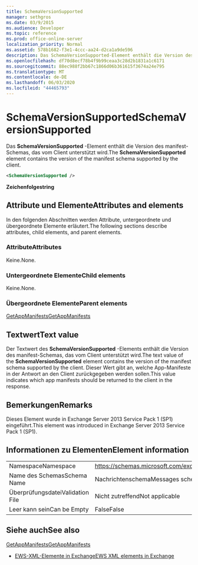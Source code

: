 ```yaml
---
title: SchemaVersionSupported
manager: sethgros
ms.date: 03/9/2015
ms.audience: Developer
ms.topic: reference
ms.prod: office-online-server
localization_priority: Normal
ms.assetid: 578b1682-f3e1-4ccc-aa24-d2ca1a9de596
description: Das SchemaVersionSupported-Element enthält die Version des manifest-Schemas, das vom Client unterstützt wird.
ms.openlocfilehash: df70d8ecf78b4f9b99ceaa3c28d2b1831a1c6171
ms.sourcegitcommit: 88ec988f2bb67c1866d06b361615f3674a24e795
ms.translationtype: MT
ms.contentlocale: de-DE
ms.lasthandoff: 06/03/2020
ms.locfileid: "44465793"
---
```

# <a name="schemaversionsupported"></a><span data-ttu-id="4b98f-103">SchemaVersionSupported</span><span class="sxs-lookup"><span data-stu-id="4b98f-103">SchemaVersionSupported</span></span>

<span data-ttu-id="4b98f-104">Das **SchemaVersionSupported** -Element enthält die Version des manifest-Schemas, das vom Client unterstützt wird.</span><span class="sxs-lookup"><span data-stu-id="4b98f-104">The **SchemaVersionSupported** element contains the version of the manifest schema supported by the client.</span></span> 
  
```XML
<SchemaVersionSupported />
```

 <span data-ttu-id="4b98f-105">**Zeichenfolge**</span><span class="sxs-lookup"><span data-stu-id="4b98f-105">**string**</span></span>
## <a name="attributes-and-elements"></a><span data-ttu-id="4b98f-106">Attribute und Elemente</span><span class="sxs-lookup"><span data-stu-id="4b98f-106">Attributes and elements</span></span>

<span data-ttu-id="4b98f-107">In den folgenden Abschnitten werden Attribute, untergeordnete und übergeordnete Elemente erläutert.</span><span class="sxs-lookup"><span data-stu-id="4b98f-107">The following sections describe attributes, child elements, and parent elements.</span></span>
  
### <a name="attributes"></a><span data-ttu-id="4b98f-108">Attribute</span><span class="sxs-lookup"><span data-stu-id="4b98f-108">Attributes</span></span>

<span data-ttu-id="4b98f-109">Keine.</span><span class="sxs-lookup"><span data-stu-id="4b98f-109">None.</span></span>
  
### <a name="child-elements"></a><span data-ttu-id="4b98f-110">Untergeordnete Elemente</span><span class="sxs-lookup"><span data-stu-id="4b98f-110">Child elements</span></span>

<span data-ttu-id="4b98f-111">Keine.</span><span class="sxs-lookup"><span data-stu-id="4b98f-111">None.</span></span>
  
### <a name="parent-elements"></a><span data-ttu-id="4b98f-112">Übergeordnete Elemente</span><span class="sxs-lookup"><span data-stu-id="4b98f-112">Parent elements</span></span>

[<span data-ttu-id="4b98f-113">GetAppManifests</span><span class="sxs-lookup"><span data-stu-id="4b98f-113">GetAppManifests</span></span>](getappmanifests.md)
  
## <a name="text-value"></a><span data-ttu-id="4b98f-114">Textwert</span><span class="sxs-lookup"><span data-stu-id="4b98f-114">Text value</span></span>

<span data-ttu-id="4b98f-115">Der Textwert des **SchemaVersionSupported** -Elements enthält die Version des manifest-Schemas, das vom Client unterstützt wird.</span><span class="sxs-lookup"><span data-stu-id="4b98f-115">The text value of the **SchemaVersionSupported** element contains the version of the manifest schema supported by the client.</span></span> <span data-ttu-id="4b98f-116">Dieser Wert gibt an, welche App-Manifeste in der Antwort an den Client zurückgegeben werden sollen.</span><span class="sxs-lookup"><span data-stu-id="4b98f-116">This value indicates which app manifests should be returned to the client in the response.</span></span> 
  
## <a name="remarks"></a><span data-ttu-id="4b98f-117">Bemerkungen</span><span class="sxs-lookup"><span data-stu-id="4b98f-117">Remarks</span></span>

<span data-ttu-id="4b98f-118">Dieses Element wurde in Exchange Server 2013 Service Pack 1 (SP1) eingeführt.</span><span class="sxs-lookup"><span data-stu-id="4b98f-118">This element was introduced in Exchange Server 2013 Service Pack 1 (SP1).</span></span>
  
## <a name="element-information"></a><span data-ttu-id="4b98f-119">Informationen zu Elementen</span><span class="sxs-lookup"><span data-stu-id="4b98f-119">Element information</span></span>

|||
|:-----|:-----|
|<span data-ttu-id="4b98f-120">Namespace</span><span class="sxs-lookup"><span data-stu-id="4b98f-120">Namespace</span></span>  <br/> | https://schemas.microsoft.com/exchange/services/2006/messages  <br/> |
|<span data-ttu-id="4b98f-121">Name des Schemas</span><span class="sxs-lookup"><span data-stu-id="4b98f-121">Schema Name</span></span>  <br/> |<span data-ttu-id="4b98f-122">Nachrichtenschema</span><span class="sxs-lookup"><span data-stu-id="4b98f-122">Messages schema</span></span>  <br/> |
|<span data-ttu-id="4b98f-123">Überprüfungsdatei</span><span class="sxs-lookup"><span data-stu-id="4b98f-123">Validation File</span></span>  <br/> |<span data-ttu-id="4b98f-124">Nicht zutreffend</span><span class="sxs-lookup"><span data-stu-id="4b98f-124">Not applicable</span></span>  <br/> |
|<span data-ttu-id="4b98f-125">Leer kann sein</span><span class="sxs-lookup"><span data-stu-id="4b98f-125">Can be Empty</span></span>  <br/> |<span data-ttu-id="4b98f-126">False</span><span class="sxs-lookup"><span data-stu-id="4b98f-126">False</span></span>  <br/> |
   
## <a name="see-also"></a><span data-ttu-id="4b98f-127">Siehe auch</span><span class="sxs-lookup"><span data-stu-id="4b98f-127">See also</span></span>



[<span data-ttu-id="4b98f-128">GetAppManifests</span><span class="sxs-lookup"><span data-stu-id="4b98f-128">GetAppManifests</span></span>](getappmanifests.md)


- [<span data-ttu-id="4b98f-129">EWS-XML-Elemente in Exchange</span><span class="sxs-lookup"><span data-stu-id="4b98f-129">EWS XML elements in Exchange</span></span>](ews-xml-elements-in-exchange.md)

